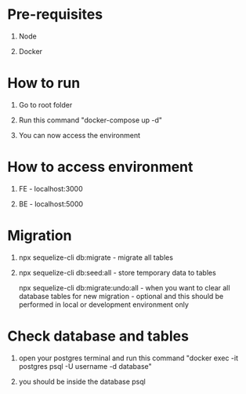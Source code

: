 # Pre-requisites

1. Node

2. Docker

# How to run

1. Go to root folder

2. Run this command "docker-compose up -d"

3. You can now access the environment


# How to access environment

1. FE - localhost:3000

2. BE - localhost:5000


# Migration

1. npx sequelize-cli db:migrate - migrate all tables
2. npx sequelize-cli db:seed:all - store temporary data to tables

   npx sequelize-cli db:migrate:undo:all - when you want to clear all database tables for new migration - optional and this should be performed in local or development environment only

# Check database and tables

1. open your postgres terminal and run this command "docker exec -it postgres psql -U username -d database"

2. you should be inside the database psql

